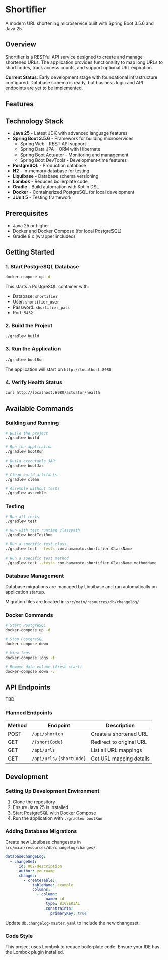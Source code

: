 # Shortifier

A modern URL shortening microservice built with Spring Boot 3.5.6 and Java 25.

## Overview

Shortifier is a RESTful API service designed to create and manage shortened URLs. The application provides functionality to map long URLs to short codes, track access counts, and support optional URL expiration.

**Current Status**: Early development stage with foundational infrastructure configured. Database schema is ready, but business logic and API endpoints are yet to be implemented.

## Features

## Technology Stack

- **Java 25** - Latest JDK with advanced language features
- **Spring Boot 3.5.6** - Framework for building microservices
  - Spring Web - REST API support
  - Spring Data JPA - ORM with Hibernate
  - Spring Boot Actuator - Monitoring and management
  - Spring Boot DevTools - Development-time features
- **PostgreSQL** - Production database
- **H2** - In-memory database for testing
- **Liquibase** - Database schema versioning
- **Lombok** - Reduces boilerplate code
- **Gradle** - Build automation with Kotlin DSL
- **Docker** - Containerized PostgreSQL for local development
- **JUnit 5** - Testing framework

## Prerequisites

- Java 25 or higher
- Docker and Docker Compose (for local PostgreSQL)
- Gradle 8.x (wrapper included)

## Getting Started

### 1. Start PostgreSQL Database

```bash
docker-compose up -d
```

This starts a PostgreSQL container with:
- Database: `shortifier`
- User: `shortifier_user`
- Password: `shortifier_pass`
- Port: `5432`

### 2. Build the Project

```bash
./gradlew build
```

### 3. Run the Application

```bash
./gradlew bootRun
```

The application will start on `http://localhost:8080`

### 4. Verify Health Status

```bash
curl http://localhost:8080/actuator/health
```

## Available Commands

### Building and Running

```bash
# Build the project
./gradlew build

# Run the application
./gradlew bootRun

# Build executable JAR
./gradlew bootJar

# Clean build artifacts
./gradlew clean

# Assemble without tests
./gradlew assemble
```

### Testing

```bash
# Run all tests
./gradlew test

# Run with test runtime classpath
./gradlew bootTestRun

# Run a specific test class
./gradlew test --tests com.hamamoto.shortifier.ClassName

# Run a specific test method
./gradlew test --tests com.hamamoto.shortifier.ClassName.methodName
```

### Database Management

Database migrations are managed by Liquibase and run automatically on application startup.

Migration files are located in: `src/main/resources/db/changelog/`

### Docker Commands

```bash
# Start PostgreSQL
docker-compose up -d

# Stop PostgreSQL
docker-compose down

# View logs
docker-compose logs -f

# Remove data volume (fresh start)
docker-compose down -v
```

## API Endpoints

TBD

### Planned Endpoints

| Method | Endpoint | Description |
|--------|----------|-------------|
| POST | `/api/shorten` | Create a shortened URL |
| GET | `/{shortCode}` | Redirect to original URL |
| GET | `/api/urls` | List all URL mappings |
| GET | `/api/urls/{shortCode}` | Get URL mapping details |

## Development

### Setting Up Development Environment

1. Clone the repository
2. Ensure Java 25 is installed
3. Start PostgreSQL with Docker Compose
4. Run the application with `./gradlew bootRun`

### Adding Database Migrations

Create new Liquibase changesets in `src/main/resources/db/changelog/changes/`:

```yaml
databaseChangeLog:
  - changeSet:
      id: 002-description
      author: yourname
      changes:
        - createTable:
            tableName: example
            columns:
              - column:
                  name: id
                  type: BIGSERIAL
                  constraints:
                    primaryKey: true
```

Update `db.changelog-master.yaml` to include the new changeset.

### Code Style

This project uses Lombok to reduce boilerplate code. Ensure your IDE has the Lombok plugin installed.